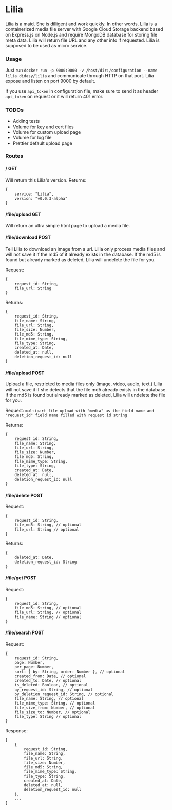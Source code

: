 # Lilia

Lilia is a maid. She is dilligent and work quickly.
In other words, Lilia is a containerized media file server with Google Cloud Storage backend 
based on Express.js on Node.js and require MongoDB database for storing file meta data. Lilia will return file URL and any other info if requested. Lilia is supposed to be used as micro service.

### Usage
Just run `docker run -p 9000:9000 -v /host/dir:/configuration --name lilia didasy/lilia` and 
communicate through HTTP on that port. Lilia expose and listen on port 9000 by default.

If you use `api_token` in configuration file, make sure to send it as header `api_token` on request
or it will return 401 error.

### TODOs

- Adding tests
- Volume for key and cert files
- Volume for custom upload page
- Volume for log file
- Prettier default upload page

### Routes

#### / GET

Will return this Lilia's version.
Returns:

```
{
	service: "Lilia",
	version: "v0.0.3-alpha"
}
```

#### /file/upload GET

Will return an ultra simple html page to upload a media file.

#### /file/download POST

Tell Lilia to download an image from a url. Lilia only process media files
and will not save it if the md5 of it already exists in the database.
If the md5 is found but already marked as deleted, Lilia will undelete the file for you.

Request:

```
{
	request_id: String,
	file_url: String
}
```

Returns:

```
{
	request_id: String,
	file_name: String,
	file_url: String,
	file_size: Number,
	file_md5: String,
	file_mime_type: String,
	file_type: String,
	created_at: Date,
	deleted_at: null,
	deletion_request_id: null
}
```

#### /file/upload POST

Upload a file, restricted to media files only (image, video, audio, text.)
Lilia will not save it if she detects that the file md5 already exists in the database.
If the md5 is found but already marked as deleted, Lilia will undelete the file for you.

Request:
`multipart file upload with "media" as the field name and "request_id" field name filled with request id string`

Returns:

```
{
	request_id: String,
	file_name: String,
	file_url: String,
	file_size: Number,
	file_md5: String,
	file_mime_type: String,
	file_type: String,
	created_at: Date,
	deleted_at: null,
	deletion_request_id: null
}
```

#### /file/delete POST

Request:

```
{
	request_id: String,
	file_md5: String, // optional
	file_url: String // optional
}
```

Returns:

```
{
	deleted_at: Date,
	deletion_request_id: String
}
```

#### /file/get POST

Request: 

```
{
	request_id: String,
	file_md5: String, // optional
	file_url: String, // optional
	file_name: String // optional
}
```

#### /file/search POST

Request:

```
{
	request_id: String,
	page: Number,
	per_page: Number,
	sort: { by: String, order: Number }, // optional
	created_from: Date, // optional
	created_to: Date, // optional
	is_deleted: Boolean, // optional
	by_request_id: String, // optional
	by_deletion_request_id: String, // optional
	file_name: String, // optional
	file_mime_type: String, // optional
	file_size_from: Number, // optional
	file_size_to: Number, // optional
	file_type: String // optional
}
```

Response: 

```
[
	{
		request_id: String,
		file_name: String,
		file_url: String,
		file_size: Number,
		file_md5: String,
		file_mime_type: String,
		file_type: String,
		created_at: Date,
		deleted_at: null,
		deletion_request_id: null
	}, 
	...
]
```
